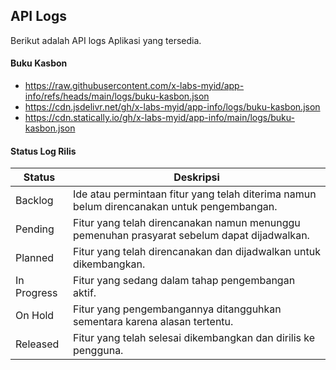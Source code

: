 ## API Logs
Berikut adalah API logs Aplikasi yang tersedia.

#### Buku Kasbon
- https://raw.githubusercontent.com/x-labs-myid/app-info/refs/heads/main/logs/buku-kasbon.json
- https://cdn.jsdelivr.net/gh/x-labs-myid/app-info/logs/buku-kasbon.json
- https://cdn.statically.io/gh/x-labs-myid/app-info/main/logs/buku-kasbon.json


#### Status Log Rilis
<table>
  <thead>
    <tr>
      <th>Status</th>
      <th>Deskripsi</th>
    </tr>
  </thead>
  <tbody>
    <tr>
      <td>Backlog</td>
      <td>Ide atau permintaan fitur yang telah diterima namun belum direncanakan untuk pengembangan.</td>
    </tr>
    <tr>
      <td>Pending</td>
      <td>Fitur yang telah direncanakan namun menunggu pemenuhan prasyarat sebelum dapat dijadwalkan.</td>
    </tr>
    <tr>
      <td>Planned</td>
      <td>Fitur yang telah direncanakan dan dijadwalkan untuk dikembangkan.</td>
    </tr>
    <tr>
      <td>In Progress</td>
      <td>Fitur yang sedang dalam tahap pengembangan aktif.</td>
    </tr>
    <tr>
      <td>On Hold</td>
      <td>Fitur yang pengembangannya ditangguhkan sementara karena alasan tertentu.</td>
    </tr>
    <tr>
      <td>Released</td>
      <td>Fitur yang telah selesai dikembangkan dan dirilis ke pengguna.</td>
    </tr>
  </tbody>
</table>

